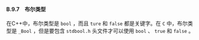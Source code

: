 #### B.9.7　布尔类型

在C++中，布尔类型是 `bool` ，而且 `ture` 和 `false` 都是关键字。在 `C` 中，布尔类型是 `_Bool` ，但是要包含 `stdbool.h` 头文件才可以使用 `bool` 、 `true` 和 `false` 。


